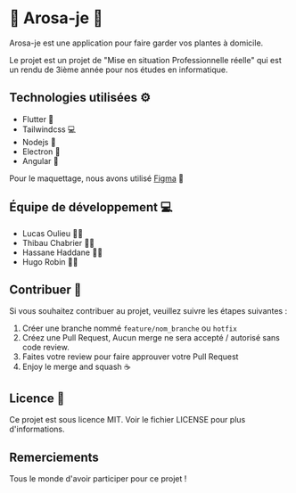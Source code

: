 # 🌱 Arosa-je 🌱
Arosa-je est une application pour faire garder vos plantes à domicile. 

Le projet est un projet de "Mise en situation Professionnelle réelle" qui est un rendu de 3ième année pour nos études en informatique.

## Technologies utilisées ⚙️
- Flutter 🚀
- Tailwindcss 💻
- Nodejs 💾
- Electron 🔌
- Angular 🔧

Pour le maquettage, nous avons utilisé [Figma](https://figma.com/) 🎨

## Équipe de développement 💻
- Lucas Oulieu 👨‍💻
- Thibau Chabrier 👨‍💻
- Hassane Haddane 👨‍💻
- Hugo Robin 👨‍💻

## Contribuer 👷
Si vous souhaitez contribuer au projet, veuillez suivre les étapes suivantes :

1. Créer une branche nommé `feature/nom_branche` ou `hotfix`
2. Créez une Pull Request, Aucun merge ne sera accepté / autorisé sans code review.
3. Faites votre review pour faire approuver votre Pull Request
5. Enjoy le merge and squash ☕

## Licence 📖
Ce projet est sous licence MIT. Voir le fichier LICENSE pour plus d'informations.

## Remerciements
Tous le monde d'avoir participer pour ce projet !